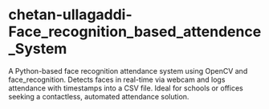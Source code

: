 # chetan-ullagaddi-Face_recognition_based_attendence_System
A Python-based face recognition attendance system using OpenCV and face_recognition. Detects faces in real-time via webcam and logs attendance with timestamps into a CSV file. Ideal for schools or offices seeking a contactless, automated attendance solution.
